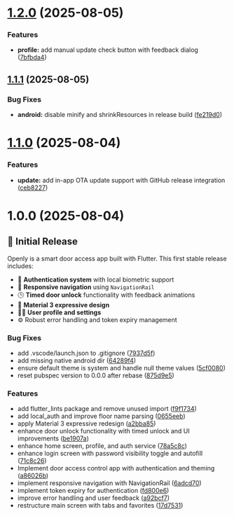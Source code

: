 # [1.2.0](https://github.com/nathan101000/openly/compare/v1.1.1...v1.2.0) (2025-08-05)


### Features

* **profile:** add manual update check button with feedback dialog ([7bfbda4](https://github.com/nathan101000/openly/commit/7bfbda42f9beb4caacc383a4d83a32428eaf6386))

## [1.1.1](https://github.com/nathan101000/openly/compare/v1.1.0...v1.1.1) (2025-08-05)


### Bug Fixes

* **android:** disable minify and shrinkResources in release build ([fe219d0](https://github.com/nathan101000/openly/commit/fe219d0e7a2adca7397b131083ac6305e65ba3ee))

# [1.1.0](https://github.com/nathan101000/openly/compare/v1.0.0...v1.1.0) (2025-08-04)


### Features

* **update:** add in-app OTA update support with GitHub release integration ([ceb8227](https://github.com/nathan101000/openly/commit/ceb82274ee72307ca8b22fa7cc589d988877f14f))

# 1.0.0 (2025-08-04)


## 🚀 Initial Release

Openly is a smart door access app built with Flutter. This first stable release includes:

- 🔐 **Authentication system** with local biometric support  
- 🧭 **Responsive navigation** using `NavigationRail`  
- 🕒 **Timed door unlock** functionality with feedback animations  
- 🎨 **Material 3 expressive design**  
- 🧑‍💼 **User profile and settings**  
- ⚙️ Robust error handling and token expiry management


### Bug Fixes

* add .vscode/launch.json to .gitignore ([7937d5f](https://github.com/nathan101000/openly/commit/7937d5f1264493bd7824a5b986fcc86ad5a14cf0))
* add missing native android dir ([64289f4](https://github.com/nathan101000/openly/commit/64289f408732af47f32d8593a71da97255ab48f7))
* ensure default theme is system and handle null theme values ([5cf0080](https://github.com/nathan101000/openly/commit/5cf0080f5c671b8f4e21e1b26a23a21daf672128))
* reset pubspec version to 0.0.0 after rebase ([875d9e5](https://github.com/nathan101000/openly/commit/875d9e5e7d07d1b697f62ca95e849c0554e15c65))


### Features

* add flutter_lints package and remove unused import ([f9f1734](https://github.com/nathan101000/openly/commit/f9f17346b58eb3ec2082394cf5f621001074ca4a))
* add local_auth and improve floor name parsing ([0655eeb](https://github.com/nathan101000/openly/commit/0655eebcca36cf5b88e9237f6459e1046e255c42))
* apply Material 3 expressive redesign ([a2bba85](https://github.com/nathan101000/openly/commit/a2bba8520314ef1c3d47c3832629a64ac085c7c0))
* enhance door unlock functionality with timed unlock and UI improvements ([be1907a](https://github.com/nathan101000/openly/commit/be1907a1584ac31205e447a5fdd5997d2e99ffde))
* enhance home screen, profile, and auth service ([78a5c8c](https://github.com/nathan101000/openly/commit/78a5c8cda9845d70ddd23d9bd4cf20e89882d8b9))
* enhance login screen with password visibility toggle and autofill ([71c8c26](https://github.com/nathan101000/openly/commit/71c8c268d68363fbc52f3649fe3d3ab7c0f658e1))
* Implement door access control app with authentication and theming ([a86026b](https://github.com/nathan101000/openly/commit/a86026b39db15e43977c242d1b64ba52fc6f2582))
* implement responsive navigation with NavigationRail ([6adcd70](https://github.com/nathan101000/openly/commit/6adcd704789e374c63e90cdbb67cd67bcf321b42))
* implement token expiry for authentication ([fd800e6](https://github.com/nathan101000/openly/commit/fd800e6636a3f1e5e9ff010cb6259159bd4260cf))
* improve error handling and user feedback ([a92bcf7](https://github.com/nathan101000/openly/commit/a92bcf77dad9e768654a2f460eab3a7d88347075))
* restructure main screen with tabs and favorites ([17d7531](https://github.com/nathan101000/openly/commit/17d7531f3e9db5b6e1af3a26056d5abf7d2ca873))
